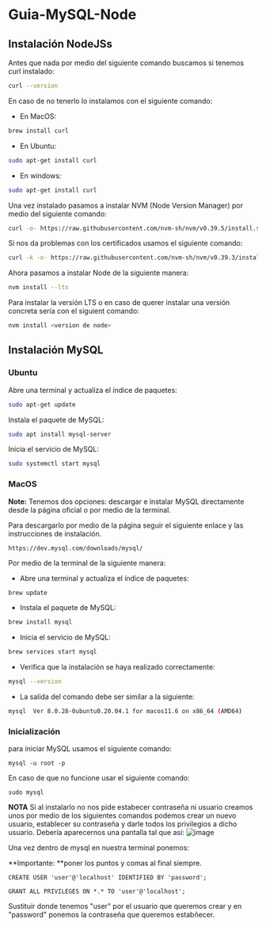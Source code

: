 # Guia-MySQL-Node

## Instalación NodeJSs

Antes que nada por medio del siguiente comando buscamos si tenemos curl instalado:

```bash
curl --version
```


En caso de no tenerlo lo instalamos con el siguiente comando: 
- En MacOS:

```bash
brew install curl
```

- En Ubuntu:
```bash
sudo apt-get install curl
```

- En windows:
```bash
sudo apt-get install curl
```

Una vez instalado pasamos a instalar NVM (Node Version Manager) por medio del siguiente comando:

```bash
curl -o- https://raw.githubusercontent.com/nvm-sh/nvm/v0.39.5/install.sh | bash
```

Si nos da problemas con los certificados usamos el siguiente comando: 

```bash
curl -k -o- https://raw.githubusercontent.com/nvm-sh/nvm/v0.39.3/install.sh | bash
``` 

Ahora pasamos a instalar Node de la siguiente manera: 

```bash
nvm install --lts
```
Para instalar la versión LTS o en caso de querer instalar una versión concreta sería con el siguient comando:

```bash
nvm install <version de node>
```

## Instalación MySQL

 ### Ubuntu
 
Abre una terminal y actualiza el índice de paquetes:
```bash
sudo apt-get update
```

Instala el paquete de MySQL:

```bash
sudo apt install mysql-server
```

Inicia el servicio de MySQL:

```bash
sudo systemctl start mysql
```


### MacOS

**Note:** Tenemos dos opciones: descargar e instalar MySQL directamente desde la página oficial o por medio de la terminal.

Para descargarlo por medio de la página seguir el siguiente enlace y las instrucciones de instalación.

```
https://dev.mysql.com/downloads/mysql/
```
Por medio de la terminal de la siguiente manera: 

- Abre una terminal y actualiza el índice de paquetes:
```bash
brew update
```

- Instala el paquete de MySQL:
```bash
brew install mysql
```

- Inicia el servicio de MySQL:

```bash
brew services start mysql
```
- Verifica que la instalación se haya realizado correctamente:

```bash
mysql --version
```

- La salida del comando debe ser similar a la siguiente:

```bash
mysql  Ver 8.0.28-0ubuntu0.20.04.1 for macos11.6 on x86_64 (AMD64)
```


### Inicialización

para iniciar MySQL usamos el siguiente comando: 

```
mysql -u root -p
```

En caso de que no funcione usar el siguiente comando: 
```
sudo mysql
```
**NOTA**
Si al instalarlo no nos pide estabecer contraseña ni usuario creamos unos por medio de los siguientes comandos podemos crear un nuevo usuario, establecer su contraseña y darle todos los privilegios a dicho usuario.
Debería aparecernos una pantalla tal que así: 
![image](https://github.com/Suareguen/Guia-MySQL-Node/assets/103899316/4a709df2-499b-4870-b083-6631cfbc8f54)

Una vez dentro de mysql en nuestra terminal ponemos:

**Importante: **poner los puntos y comas al final siempre.
```
CREATE USER 'user'@'localhost' IDENTIFIED BY 'password';
```
```
GRANT ALL PRIVILEGES ON *.* TO 'user'@'localhost';
```

Sustituir donde tenemos "user" por el usuario que queremos crear y en "password" ponemos la contraseña que queremos estabñecer.


